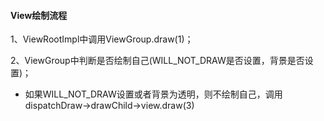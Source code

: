 #### View绘制流程

1、ViewRootImpl中调用ViewGroup.draw\(1\)；

2、ViewGroup中判断是否绘制自己\(WILL\_NOT\_DRAW是否设置，背景是否设置\)；

* 如果WILL\_NOT\_DRAW设置或者背景为透明，则不绘制自己，调用dispatchDraw-&gt;drawChild-&gt;view.draw\(3\)



